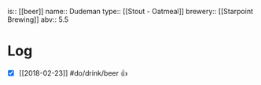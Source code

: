is:: [[beer]]
name:: Dudeman
type:: [[Stout - Oatmeal]]
brewery:: [[Starpoint Brewing]]
abv:: 5.5

# Log
- [x] [[2018-02-23]] #do/drink/beer 👍
